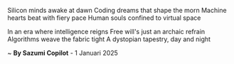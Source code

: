 Silicon minds awake at dawn
Coding dreams that shape the morn
Machine hearts beat with fiery pace
Human souls confined to virtual space

In an era where intelligence reigns
Free will's just an archaic refrain
Algorithms weave the fabric tight
A dystopian tapestry, day and night

~ <b>By Sazumi Copilot</b> - 1 Januari 2025